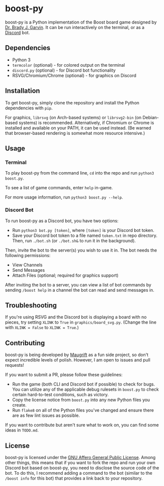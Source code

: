 # boost-py

boost-py is a Python implementation of the Boost board game designed by [Dr. Brady J. Garvin](https://cse.unl.edu/~bgarvin). It can be run interactively on the terminal, or as a [Discord](https://discord.com) bot.

## Dependencies

- Python 3
- `termcolor` (optional) - for colored output on the terminal
- `discord.py` (optional) - for Discord bot functionality
- RSVG/Chromium/Chrome (optional) - for graphics on Discord

## Installation

To get boost-py, simply clone the repository and install the Python dependencies with `pip`.

For graphics, `librsvg` (on Arch-based systems) or `librsvg2-bin` (on Debian-based systems) is recommended. Alternatively, if Chromium or Chrome is installed and available on your PATH, it can be used instead. (Be warned that browser-based rendering is somewhat more resource intensive.)

## Usage

### Terminal

To play boost-py from the command line, `cd` into the repo and run `python3 boost.py`.

To see a list of game commands, enter `help` in-game.

For more usage information, run `python3 boost.py --help`.

### Discord Bot

To run boost-py as a Discord bot, you have two options:

- Run `python3 bot.py [token]`, where `[token]` is your Discord bot token.
- Save your Discord bot token to a file named `token.txt` in repo directory. Then, run `./bot.sh` (or `./bot.sh&` to run it in the background).

Then, invite the bot to the server(s) you wish to use it in. The bot needs the following permissions:

- View Channels
- Send Messages
- Attach Files (optional; required for graphics support)

After inviting the bot to a server, you can view a list of bot commands by sending `/boost help` in a channel the bot can read and send messages in.

## Troubleshooting

If you're using RSVG and the Discord bot is displaying a board with no pieces, try setting `XLINK` to `True` in `graphics/board_svg.py`. (Change the line with `XLINK = False` to `XLINK = True`.)

## Contributing

boost-py is being developed by [Maugrift](https://maugrift.com) as a fun side project, so don't expect incredible levels of polish. However, I am open to issues and pull requests!

If you want to submit a PR, please follow these guidelines:

- Run the game (both CLI and Discord bot if possible) to check for bugs. You can utilize any of the applicable debug rulesets in `boost.py` to check certain hard-to-test conditions, such as victory.
- Copy the license notice from `boost.py` into any new Python files you create.
- Run `flake8` on all of the Python files you've changed and ensure there are as few lint issues as possible.

If you want to contribute but aren't sure what to work on, you can find some ideas in `TODO.md`.

## License

boost-py is licensed under the [GNU Affero General Public License](https://www.gnu.org/licenses/agpl-3.0.en.html). Among other things, this means that if you want to fork the repo and run your own Discord bot based on boost-py, you need to disclose the source code of the bot. To do this, I recommend adding a command to the bot (similar to the `/boost info` for this bot) that provides a link back to your repository.
